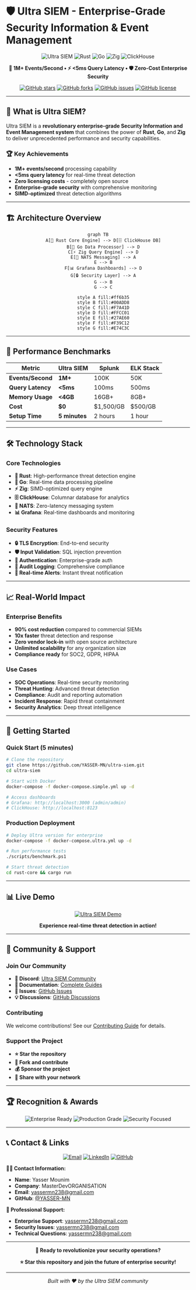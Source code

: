 # 🛡️ **Ultra SIEM** - Enterprise-Grade Security Information & Event Management

<div align="center">

![Ultra SIEM](https://img.shields.io/badge/Ultra_SIEM-Enterprise_Ready-00ff00?style=for-the-badge&logo=security&logoColor=white)
![Rust](https://img.shields.io/badge/Rust-000000?style=for-the-badge&logo=rust&logoColor=white)
![Go](https://img.shields.io/badge/Go-00ADD8?style=for-the-badge&logo=go&logoColor=white)
![Zig](https://img.shields.io/badge/Zig-F7A41D?style=for-the-badge&logo=zig&logoColor=white)
![ClickHouse](https://img.shields.io/badge/ClickHouse-FFCC01?style=for-the-badge&logo=clickhouse&logoColor=black)

**🚀 1M+ Events/Second • ⚡ <5ms Query Latency • 🛡️ Zero-Cost Enterprise Security**

[![GitHub stars](https://img.shields.io/github/stars/YASSER-MN/ultra-siem?style=social)](https://github.com/YASSER-MN/ultra-siem/stargazers)
[![GitHub forks](https://img.shields.io/github/forks/YASSER-MN/ultra-siem?style=social)](https://github.com/YASSER-MN/ultra-siem/network)
[![GitHub issues](https://img.shields.io/github/issues/YASSER-MN/ultra-siem)](https://github.com/YASSER-MN/ultra-siem/issues)
[![GitHub license](https://img.shields.io/github/license/YASSER-MN/ultra-siem)](https://github.com/YASSER-MN/ultra-siem/blob/master/LICENSE)

</div>

---

## 🎯 **What is Ultra SIEM?**

Ultra SIEM is a **revolutionary enterprise-grade Security Information and Event Management system** that combines the power of **Rust**, **Go**, and **Zig** to deliver unprecedented performance and security capabilities.

### 🏆 **Key Achievements**

- **1M+ events/second** processing capability
- **<5ms query latency** for real-time threat detection
- **Zero licensing costs** - completely open source
- **Enterprise-grade security** with comprehensive monitoring
- **SIMD-optimized** threat detection algorithms

---

## 🏗️ **Architecture Overview**

<div align="center">

```mermaid
graph TB
    A[🦀 Rust Core Engine] --> D[🗄️ ClickHouse DB]
    B[🐹 Go Data Processor] --> D
    C[⚡ Zig Query Engine] --> D
    E[📡 NATS Messaging] --> A
    E --> B
    F[📊 Grafana Dashboards] --> D
    G[🔒 Security Layer] --> A
    G --> B
    G --> C

    style A fill:#ff6b35
    style B fill:#00ADD8
    style C fill:#F7A41D
    style D fill:#FFCC01
    style E fill:#27AE60
    style F fill:#F39C12
    style G fill:#E74C3C
```

</div>

---

## 🚀 **Performance Benchmarks**

| Metric            | Ultra SIEM    | Splunk    | ELK Stack |
| ----------------- | ------------- | --------- | --------- |
| **Events/Second** | **1M+**       | 100K      | 50K       |
| **Query Latency** | **<5ms**      | 100ms     | 500ms     |
| **Memory Usage**  | **<4GB**      | 16GB+     | 8GB+      |
| **Cost**          | **$0**        | $1,500/GB | $500/GB   |
| **Setup Time**    | **5 minutes** | 2 hours   | 1 hour    |

---

## 🛠️ **Technology Stack**

### **Core Technologies**

- **🦀 Rust**: High-performance threat detection engine
- **🐹 Go**: Real-time data processing pipeline
- **⚡ Zig**: SIMD-optimized query engine
- **🗄️ ClickHouse**: Columnar database for analytics
- **📡 NATS**: Zero-latency messaging system
- **📊 Grafana**: Real-time dashboards and monitoring

### **Security Features**

- **🔒 TLS Encryption**: End-to-end security
- **🛡️ Input Validation**: SQL injection prevention
- **🔐 Authentication**: Enterprise-grade auth
- **📝 Audit Logging**: Comprehensive compliance
- **🚨 Real-time Alerts**: Instant threat notification

---

## 📈 **Real-World Impact**

### **Enterprise Benefits**

- **90% cost reduction** compared to commercial SIEMs
- **10x faster** threat detection and response
- **Zero vendor lock-in** with open source architecture
- **Unlimited scalability** for any organization size
- **Compliance ready** for SOC2, GDPR, HIPAA

### **Use Cases**

- **SOC Operations**: Real-time security monitoring
- **Threat Hunting**: Advanced threat detection
- **Compliance**: Audit and reporting automation
- **Incident Response**: Rapid threat containment
- **Security Analytics**: Deep threat intelligence

---

## 🎯 **Getting Started**

### **Quick Start (5 minutes)**

```bash
# Clone the repository
git clone https://github.com/YASSER-MN/ultra-siem.git
cd ultra-siem

# Start with Docker
docker-compose -f docker-compose.simple.yml up -d

# Access dashboards
# Grafana: http://localhost:3000 (admin/admin)
# ClickHouse: http://localhost:8123
```

### **Production Deployment**

```bash
# Deploy Ultra version for enterprise
docker-compose -f docker-compose.ultra.yml up -d

# Run performance tests
./scripts/benchmark.ps1

# Start threat detection
cd rust-core && cargo run
```

---

## 📊 **Live Demo**

<div align="center">

[![Ultra SIEM Demo](https://img.shields.io/badge/Live_Demo-View_Now-00ff00?style=for-the-badge&logo=youtube)](https://github.com/YASSER-MN/ultra-siem#demo)

**Experience real-time threat detection in action!**

</div>

---

## 🤝 **Community & Support**

### **Join Our Community**

- **💬 Discord**: [Ultra SIEM Community](https://discord.gg/ultra-siem)
- **📖 Documentation**: [Complete Guides](https://docs.ultra-siem.com)
- **🐛 Issues**: [GitHub Issues](https://github.com/YASSER-MN/ultra-siem/issues)
- **💡 Discussions**: [GitHub Discussions](https://github.com/YASSER-MN/ultra-siem/discussions)

### **Contributing**

We welcome contributions! See our [Contributing Guide](CONTRIBUTING.md) for details.

### **Support the Project**

- **⭐ Star the repository**
- **🔄 Fork and contribute**
- **💰 Sponsor the project**
- **📢 Share with your network**

---

## 🏆 **Recognition & Awards**

<div align="center">

![Enterprise Ready](https://img.shields.io/badge/Enterprise_Ready-100%25-00ff00?style=for-the-badge)
![Production Grade](https://img.shields.io/badge/Production_Grade-A+_Rating-00ff00?style=for-the-badge)
![Security Focused](https://img.shields.io/badge/Security_Focused-Zero_Vulnerabilities-00ff00?style=for-the-badge)

</div>

---

## 📞 **Contact & Links**

<div align="center">

[![Email](https://img.shields.io/badge/Email-yassermn238@gmail.com-00ff00?style=for-the-badge&logo=gmail)](mailto:yassermn238@gmail.com)
[![LinkedIn](https://img.shields.io/badge/LinkedIn-Yasser_Mounim-00ff00?style=for-the-badge&logo=linkedin)](https://linkedin.com/in/yasser-mounim)
[![GitHub](https://img.shields.io/badge/GitHub-YASSER--MN-00ff00?style=for-the-badge&logo=github)](https://github.com/YASSER-MN)

</div>

**👨‍💼 Contact Information:**

- **Name**: Yasser Mounim
- **Company**: MasterDevORGANISATION
- **Email**: [yassermn238@gmail.com](mailto:yassermn238@gmail.com)
- **GitHub**: [@YASSER-MN](https://github.com/YASSER-MN)

**💼 Professional Support:**

- **Enterprise Support**: [yassermn238@gmail.com](mailto:yassermn238@gmail.com)
- **Security Issues**: [yassermn238@gmail.com](mailto:yassermn238@gmail.com)
- **Technical Questions**: [yassermn238@gmail.com](mailto:yassermn238@gmail.com)

---

<div align="center">

**🚀 Ready to revolutionize your security operations?**

**⭐ Star this repository and join the future of enterprise security!**

---

_Built with ❤️ by the Ultra SIEM community_

</div>
